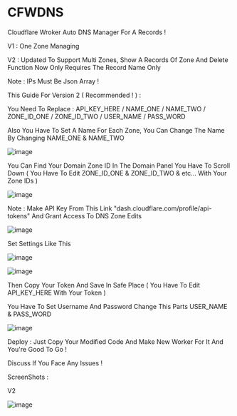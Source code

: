 # CFWDNS
Cloudflare Wroker Auto DNS Manager For A Records !

V1 : One Zone Managing

V2 : Updated To Support Multi Zones, Show A Records Of Zone And Delete Function Now Only Requires The Record Name Only

Note : IPs Must Be Json Array !

This Guide For Version 2 ( Recommended ! ) :

You Need To Replace : API_KEY_HERE / NAME_ONE / NAME_TWO / ZONE_ID_ONE / ZONE_ID_TWO / USER_NAME / PASS_WORD

Also You Have To Set A Name For Each Zone, You Can Change The Name By Changing NAME_ONE & NAME_TWO

![image](https://user-images.githubusercontent.com/128409341/236450646-480fafca-ec47-4ed4-96e7-7281738d9e55.png)

You Can Find Your Domain Zone ID In The Domain Panel You Have To Scroll Down ( You Have To Edit ZONE_ID_ONE & ZONE_ID_TWO & etc... With Your Zone IDs )

![image](https://user-images.githubusercontent.com/128409341/236450083-30b44e9b-b67e-4d44-a3b2-636e386624d1.png)

Note : Make API Key From This Link "dash.cloudflare.com/profile/api-tokens" And Grant Access To DNS Zone Edits

![image](https://user-images.githubusercontent.com/128409341/236449383-4072a006-679b-40f8-bcd6-79121ac45736.png)

Set Settings Like This

![image](https://user-images.githubusercontent.com/128409341/236449572-80def4ab-5632-4acc-a6fc-2d8eefacdfe8.png)

![image](https://user-images.githubusercontent.com/128409341/236449749-844ae7ec-ce3e-4576-b9ee-c8d61d710285.png)

Then Copy Your Token And Save In Safe Place ( You Have To Edit API_KEY_HERE With Your Token )

You Have To Set Username And Password Change This Parts USER_NAME & PASS_WORD

![image](https://user-images.githubusercontent.com/128409341/236450755-e869e0ca-9898-45b6-a4a9-2f56cd3a45be.png)

Deploy : Just Copy Your Modified Code And Make New Worker For It And You're Good To Go !

Discuss If You Face Any Issues !

ScreenShots :

V2


![image](https://github.com/PikachuJP/CFWDNS/assets/128409341/857e1614-2d22-4df3-8032-532040fcd020)
